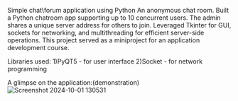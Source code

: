 Simple chat\forum application using Python
An anonymous chat room.
Built a Python chatroom app supporting up to 10 concurrent users. 
The admin shares a unique server address for others to join. 
Leveraged Tkinter for GUI, sockets for networking, and multithreading for
efficient server-side operations. 
This project served as a miniproject for an application development course.

Libraries used:
1)PyQT5 - for user interface
2)Socket - for network programming

A glimpse on the application:(demonstration) 
![Screenshot 2024-10-01 130531](https://github.com/user-attachments/assets/be20fc46-2c82-4c55-80bd-f9673432c145)
